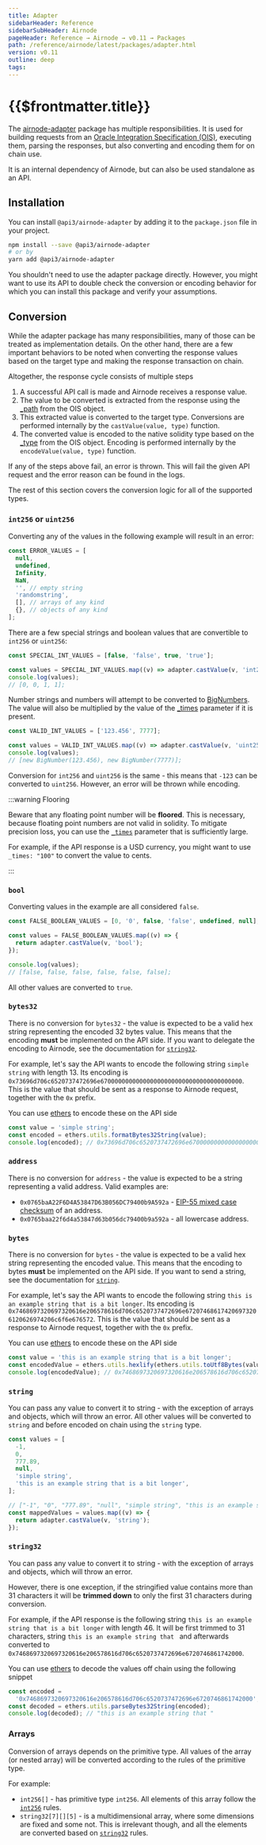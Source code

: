 ```yaml
---
title: Adapter
sidebarHeader: Reference
sidebarSubHeader: Airnode
pageHeader: Reference → Airnode → v0.11 → Packages
path: /reference/airnode/latest/packages/adapter.html
version: v0.11
outline: deep
tags:
---
```


<VersionWarning/>

<PageHeader/>

<SearchHighlight/>

<FlexStartTag/>

# {{$frontmatter.title}}

The
[airnode-adapter](https://github.com/api3dao/airnode/tree/v0.8/packages/airnode-adapter)
package has multiple responsibilities. It is used for building requests from an
[Oracle Integration Specification (OIS)](/reference/ois/latest/), executing
them, parsing the responses, but also converting and encoding them for on chain
use.

It is an internal dependency of Airnode, but can also be used standalone as an
API.

## Installation

You can install `@api3/airnode-adapter` by adding it to the `package.json` file
in your project.

```sh
npm install --save @api3/airnode-adapter
# or by
yarn add @api3/airnode-adapter
```

You shouldn't need to use the adapter package directly. However, you might want
to use its API to double check the conversion or encoding behavior for which you
can install this package and verify your assumptions.

## Conversion

While the adapter package has many responsibilities, many of those can be
treated as implementation details. On the other hand, there are a few important
behaviors to be noted when converting the response values based on the target
type and making the response transaction on chain.

Altogether, the response cycle consists of multiple steps

1. A successful API call is made and Airnode receives a response value.
2. The value to be converted is extracted from the response using the
   [\_path](/reference/ois/latest/reserved-parameters.md#path) from the OIS
   object.
3. This extracted value is converted to the target type. Conversions are
   performed internally by the `castValue(value, type)` function.
4. The converted value is encoded to the native solidity type based on the
   [\_type](/reference/ois/latest/reserved-parameters.md#type) from the OIS
   object. Encoding is performed internally by the `encodeValue(value, type)`
   function.

<!-- TODO: Create a page about how to read Airnode logs (probably the troubleshooting guide) and link it-->

If any of the steps above fail, an error is thrown. This will fail the given API
request and the error reason can be found in the logs.

The rest of this section covers the conversion logic for all of the supported
types.

### `int256` or `uint256`

Converting any of the values in the following example will result in an error:

```ts
const ERROR_VALUES = [
  null,
  undefined,
  Infinity,
  NaN,
  '', // empty string
  'randomstring',
  [], // arrays of any kind
  {}, // objects of any kind
];
```

There are a few special strings and boolean values that are convertible to
`int256` or `uint256`:

```ts
const SPECIAL_INT_VALUES = [false, 'false', true, 'true'];

const values = SPECIAL_INT_VALUES.map((v) => adapter.castValue(v, 'int256'));
console.log(values);
// [0, 0, 1, 1];
```

Number strings and numbers will attempt to be converted to
[BigNumbers](https://mikemcl.github.io/bignumber.js/). The value will also be
multiplied by the value of the
[\_times](/reference/ois/latest/reserved-parameters.md#times) parameter if it is
present.

```ts
const VALID_INT_VALUES = ['123.456', 7777];

const values = VALID_INT_VALUES.map((v) => adapter.castValue(v, 'uint256'));
console.log(values);
// [new BigNumber(123.456), new BigNumber(7777)];
```

Conversion for `int256` and `uint256` is the same - this means that `-123` can
be converted to `uint256`. However, an error will be thrown while encoding.

:::warning Flooring

Beware that any floating point number will be **floored**. This is necessary,
because floating point numbers are not valid in solidity. To mitigate precision
loss, you can use the
[`_times`](/reference/ois/latest/reserved-parameters.md#times) parameter that is
sufficiently large.

For example, if the API response is a USD currency, you might want to use
`_times: "100"` to convert the value to cents.

:::

### `bool`

Converting values in the example are all considered `false`.

```ts
const FALSE_BOOLEAN_VALUES = [0, '0', false, 'false', undefined, null];

const values = FALSE_BOOLEAN_VALUES.map((v) => {
  return adapter.castValue(v, 'bool');
});

console.log(values);
// [false, false, false, false, false, false];
```

All other values are converted to `true`.

### `bytes32`

There is no conversion for `bytes32` - the value is expected to be a valid hex
string representing the encoded 32 bytes value. This means that the encoding
**must** be implemented on the API side. If you want to delegate the encoding to
Airnode, see the documentation for
[`string32`](/reference/airnode/latest/packages/adapter.md#string32).

For example, let's say the API wants to encode the following string
`simple string` with length 13. Its encoding is
<code style="overflow-wrap: break-word;">0x73696d706c6520737472696e6700000000000000000000000000000000000000</code>.
This is the value that should be sent as a response to Airnode request, together
with the `0x` prefix.

You can use [ethers](https://docs.ethers.io/v5/) to encode these on the API side

```js
const value = 'simple string';
const encoded = ethers.utils.formatBytes32String(value);
console.log(encoded); // 0x73696d706c6520737472696e6700000000000000000000000000000000000000
```

### `address`

There is no conversion for `address` - the value is expected to be a string
representing a valid address. Valid examples are:

- <code style="overflow-wrap: break-word;">0x0765baA22F6D4A53847D63B056DC79400b9A592a</code> -
  [EIP-55 mixed case checksum](https://github.com/ethereum/EIPs/blob/master/EIPS/eip-55.md)
  of an address.
- <code style="overflow-wrap: break-word;">0x0765baa22f6d4a53847d63b056dc79400b9a592a</code> -
  all lowercase address.

### `bytes`

There is no conversion for `bytes` - the value is expected to be a valid hex
string representing the encoded value. This means that the encoding to bytes
**must** be implemented on the API side. If you want to send a string, see the
documentation for
[`string`](/reference/airnode/latest/packages/adapter.md#string).

For example, let's say the API wants to encode the following string
`this is an example string that is a bit longer`. Its encoding is
<code style="overflow-wrap: break-word;">0x7468697320697320616e206578616d706c6520737472696e672074686174206973206120626974206c6f6e676572</code>.
This is the value that should be sent as a response to Airnode request, together
with the `0x` prefix.

You can use [ethers](https://docs.ethers.io/v5/) to encode these on the API side

```js
const value = 'this is an example string that is a bit longer';
const encodedValue = ethers.utils.hexlify(ethers.utils.toUtf8Bytes(value));
console.log(encodedValue); // 0x7468697320697320616e206578616d706c6520737472696e672074686174206973206120626974206c6f6e676572
```

### `string`

You can pass any value to convert it to string - with the exception of arrays
and objects, which will throw an error. All other values will be converted to
`string` and before encoded on chain using the `string` type.

```js
const values = [
  -1,
  0,
  777.89,
  null,
  'simple string',
  'this is an example string that is a bit longer',
];

// ["-1", "0", "777.89", "null", "simple string", "this is an example string that is a bit longer"]
const mappedValues = values.map((v) => {
  return adapter.castValue(v, 'string');
});
```

### `string32`

You can pass any value to convert it to string - with the exception of arrays
and objects, which will throw an error.

However, there is one exception, if the stringified value contains more than 31
characters it will be **trimmed down** to only the first 31 characters during
conversion.

For example, if the API response is the following string
`this is an example string that is a bit longer` with length 46. It will be
first trimmed to 31 characters, string `this is an example string that ` and
afterwards converted to
<code style="overflow-wrap: break-word;">0x7468697320697320616e206578616d706c6520737472696e6720746861742000</code>.

You can use [ethers](https://docs.ethers.io/v5/) to decode the values off chain
using the following snippet

```js
const encoded =
  '0x7468697320697320616e206578616d706c6520737472696e6720746861742000';
const decoded = ethers.utils.parseBytes32String(encoded);
console.log(decoded); // "this is an example string that "
```

### Arrays

Conversion of arrays depends on the primitive type. All values of the array (or
nested array) will be converted according to the rules of the primitive type.

For example:

- `int256[]` - has primitive type `int256`. All elements of this array follow
  the
  [`int256`](/reference/airnode/latest/packages/adapter.md#int256-or-uint256)
  rules.
- `string32[7][][5]` - is a multidimensional array, where some dimensions are
  fixed and some not. This is irrelevant though, and all the elements are
  converted based on
  [`string32`](/reference/airnode/latest/packages/adapter.md#string32) rules.

<FlexEndTag/>

